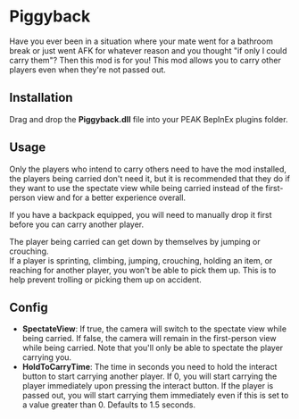 # Piggyback
Have you ever been in a situation where your mate went for a bathroom break or just went AFK for whatever reason and you
thought "if only I could carry them"? Then this mod is for you! This mod allows you to carry other players even when
they're not passed out.

## Installation
Drag and drop the **Piggyback.dll** file into your PEAK BepInEx plugins folder.

## Usage
Only the players who intend to carry others need to have the mod installed, the players being carried don't need it,
but it is recommended that they do if they want to use the spectate view while being carried instead of the
first-person view and for a better experience overall.

If you have a backpack equipped, you will need to manually drop it first before you can carry another player.

The player being carried can get down by themselves by jumping or crouching.\
If a player is sprinting, climbing, jumping, crouching, holding an item, or reaching for another player, you won't be
able to pick them up. This is to help prevent trolling or picking them up on accident.

## Config
- **SpectateView**: If true, the camera will switch to the spectate view while being carried.
If false, the camera will remain in the first-person view while being carried.
Note that you'll only be able to spectate the player carrying you.
- **HoldToCarryTime**: The time in seconds you need to hold the interact button to start carrying another player.
If 0, you will start carrying the player immediately upon pressing the interact button.
If the player is passed out, you will start carrying them immediately even if this is set to a value greater than 0.
Defaults to 1.5 seconds.
